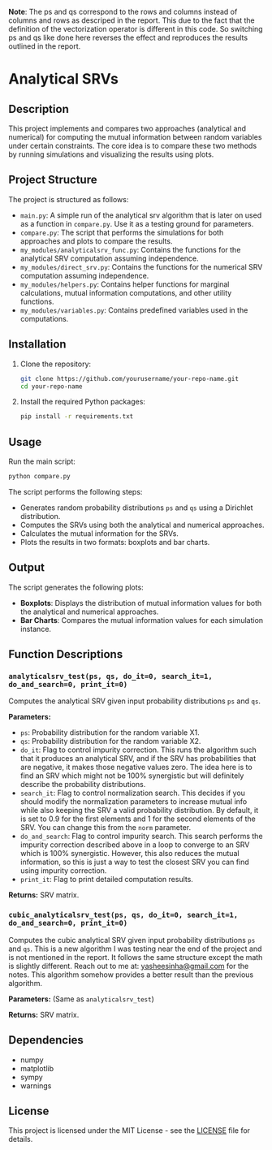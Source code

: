 **Note**: The ps and qs correspond to the rows and columns instead of columns and rows as descriped in the report. This due to the fact that the definition of the vectorization operator is different in this code. So switching ps and qs like done here reverses the effect and reproduces the results outlined in the report.

# Analytical SRVs

## Description

This project implements and compares two approaches (analytical and numerical) for computing the mutual information between random variables under certain constraints. The core idea is to compare these two methods by running simulations and visualizing the results using plots.

## Project Structure

The project is structured as follows:

- `main.py`: A simple run of the analytical srv algorithm that is later on used as a function in `compare.py`. Use it as a testing ground for parameters.
- `compare.py`: The script that performs the simulations for both approaches and plots to compare the results.
- `my_modules/analyticalsrv_func.py`: Contains the functions for the analytical SRV computation assuming independence.
- `my_modules/direct_srv.py`: Contains the functions for the numerical SRV computation assuming independence.
- `my_modules/helpers.py`: Contains helper functions for marginal calculations, mutual information computations, and other utility functions.
- `my_modules/variables.py`: Contains predefined variables used in the computations.

## Installation

1. Clone the repository:
    ```sh
    git clone https://github.com/yourusername/your-repo-name.git
    cd your-repo-name
    ```
2. Install the required Python packages:
    ```sh
    pip install -r requirements.txt
    ```

## Usage

Run the main script:
```sh
python compare.py
```

The script performs the following steps:

- Generates random probability distributions `ps` and `qs` using a Dirichlet distribution.
- Computes the SRVs using both the analytical and numerical approaches.
- Calculates the mutual information for the SRVs.
- Plots the results in two formats: boxplots and bar charts.

## Output

The script generates the following plots:

- **Boxplots**: Displays the distribution of mutual information values for both the analytical and numerical approaches.
- **Bar Charts**: Compares the mutual information values for each simulation instance.

## Function Descriptions

### `analyticalsrv_test(ps, qs, do_it=0, search_it=1, do_and_search=0, print_it=0)`

Computes the analytical SRV given input probability distributions `ps` and `qs`.

**Parameters:**

- `ps`: Probability distribution for the random variable X1.
- `qs`: Probability distribution for the random variable X2.
- `do_it`: Flag to control impurity correction. This runs the algorithm such that it produces an analytical SRV, and if the SRV has probabilities that are negative, it makes those negative values zero. The idea here is to find an SRV which might not be 100% synergistic but will definitely describe the probability distributions.
- `search_it`: Flag to control normalization search. This decides if you should modify the normalization parameters to increase mutual info while also keeping the SRV a valid probability distribution. By default, it is set to 0.9 for the first elements and 1 for the second elements of the SRV. You can change this from the `norm` parameter.
- `do_and_search`: Flag to control impurity search. This search performs the impurity correction described above in a loop to converge to an SRV which is 100% synergistic. However, this also reduces the mutual information, so this is just a way to test the closest SRV you can find using impurity correction.
- `print_it`: Flag to print detailed computation results.

**Returns:** SRV matrix.

### `cubic_analyticalsrv_test(ps, qs, do_it=0, search_it=1, do_and_search=0, print_it=0)`

Computes the cubic analytical SRV given input probability distributions `ps` and `qs`. This is a new algorithm I was testing near the end of the project and is not mentioned in the report. It follows the same structure except the math is slightly different. Reach out to me at: yasheesinha@gmail.com for the notes. This algorithm somehow provides a better result than the previous algorithm.

**Parameters:** (Same as `analyticalsrv_test`)

**Returns:** SRV matrix.

## Dependencies

- numpy
- matplotlib
- sympy
- warnings

## License

This project is licensed under the MIT License - see the [LICENSE](LICENSE) file for details.

